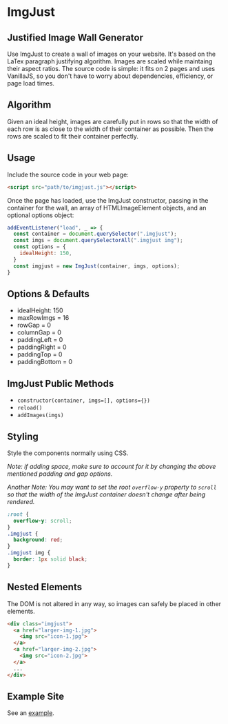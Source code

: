 # ImgJust
## Justified Image Wall Generator
Use ImgJust to create a wall of images on your website.
It's based on the LaTex paragraph justifying algorithm.
Images are scaled while maintaing their aspect ratios.
The source code is simple: it fits on 2 pages and uses
VanillaJS, so you don't have to worry about dependencies,
efficiency, or page load times.

## Algorithm

Given an ideal height, images are carefully put in rows
so that the width of each row is as close to the width of their
container as possible. Then the rows are scaled to fit their
container perfectly.

## Usage

Include the source code in your web page:
```html
<script src="path/to/imgjust.js"></script>
```

Once the page has loaded, use the ImgJust constructor,
passing in the container for the wall, an array
of HTMLImageElement objects, and an optional options object:
```js
addEventListener("load", _ => {
  const container = document.querySelector(".imgjust");
  const imgs = document.querySelectorAll(".imgjust img");
  const options = {
    idealHeight: 150,
  }
  const imgjust = new ImgJust(container, imgs, options);
}
```

## Options & Defaults

- idealHeight: 150
- maxRowImgs = 16
- rowGap = 0
- columnGap = 0
- paddingLeft = 0
- paddingRight = 0
- paddingTop = 0
- paddingBottom = 0

## ImgJust Public Methods

- `constructor(container, imgs=[], options={})`
- `reload()`
- `addImages(imgs)`

## Styling

Style the components normally using CSS.

*Note: if adding space, make sure to account for
it by changing the above mentioned padding and gap options.*

*Another Note: You may want to set the root `overflow-y`
property to `scroll` so that the width of the ImgJust
container doesn't change after being rendered.*

```css
:root {
  overflow-y: scroll;
}
.imgjust {
  background: red;
}
.imgjust img {
  border: 1px solid black;
}
```

## Nested Elements

The DOM is not altered in any way,
so images can safely be placed in other
elements.

```html
<div class="imgjust">
  <a href="larger-img-1.jpg">
    <img src="icon-1.jpg">
  </a>
  <a href="larger-img-2.jpg">
    <img src="icon-2.jpg">
  </a>
  ...
</div>
```

## Example Site

See an [example](https://hikir1.github.io/ImgJust/example-site/index.html).
